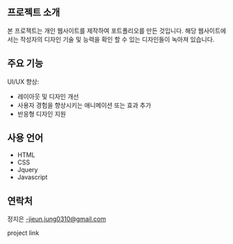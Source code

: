 ##  프로젝트 소개


본 프로젝트는 개인 웹사이트를 제작하여 포트폴리오를 만든 것입니다.
해당 웹사이트에서는 작성자의 디자인 기술 및 능력을 확인 할 수 있는 디자인들이 녹아져 있습니다.

## 주요 기능


UI/UX 향상:

- 레이아웃 및 디자인 개선
- 사용자 경험을 향상시키는 애니메이션 또는 효과 추가
- 반응형 디자인 지원

## 사용 언어
  - HTML
  - CSS
  - Jquery
  - Javascript

## 연락처
정지은 -jieun.jung0310@gmail.com

project link

